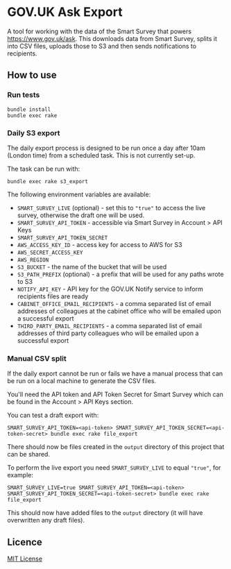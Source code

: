 # GOV.UK Ask Export

A tool for working with the data of the Smart Survey that powers
https://www.gov.uk/ask. This downloads data from Smart Survey, splits it into
CSV files, uploads those to S3 and then sends notifications to recipients.

## How to use

### Run tests

```
bundle install
bundle exec rake
```

### Daily S3 export

The daily export process is designed to be run once a day after 10am (London
time) from a scheduled task. This is not currently set-up.

The task can be run with:

```
bundle exec rake s3_export
```

The following environment variables are available:

- `SMART_SURVEY_LIVE` (optional) - set this to `"true"` to access the live survey,
  otherwise the draft one will be used.
- `SMART_SURVEY_API_TOKEN` - accessible via Smart Survey in Account > API Keys
- `SMART_SURVEY_API_TOKEN_SECRET`
- `AWS_ACCESS_KEY_ID` - access key for access to AWS for S3
- `AWS_SECRET_ACCESS_KEY`
- `AWS_REGION`
- `S3_BUCKET` - the name of the bucket that will be used
- `S3_PATH_PREFIX` (optional) - a prefix that will be used for any paths wrote to S3
- `NOTIFY_API_KEY` - API key for the GOV.UK Notify service to inform recipients
  files are ready
- `CABINET_OFFICE_EMAIL_RECIPIENTS` - a comma separated list of email addresses
  of colleagues at the cabinet office who will be emailed upon a successful export
- `THIRD_PARTY_EMAIL_RECIPIENTS` - a comma separated list of email addresses
  of third party colleagues who will be emailed upon a successful export

### Manual CSV split

If the daily export cannot be run or fails we have a manual process that can
be run on a local machine to generate the CSV files.

You'll need the API token and API Token Secret for Smart Survey which can be
found in the Account > API Keys section.

You can test a draft export with:

```
SMART_SURVEY_API_TOKEN=<api-token> SMART_SURVEY_API_TOKEN_SECRET=<api-token-secret> bundle exec rake file_export
```

There should now be files created in the `output` directory of this project
that can be shared.

To perform the live export you need `SMART_SURVEY_LIVE` to equal `"true"`, for
example:

```
SMART_SURVEY_LIVE=true SMART_SURVEY_API_TOKEN=<api-token> SMART_SURVEY_API_TOKEN_SECRET=<api-token-secret> bundle exec rake file_export
```

This should now have added files to the `output` directory (it will have
overwritten any draft files).

## Licence

[MIT License](LICENCE)
